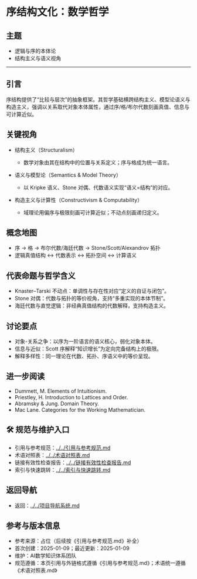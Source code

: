 # 序结构文化：数学哲学

## 主题

- 逻辑与序的本体论
- 结构主义与语义视角

---

## 引言

序结构提供了“比较与层次”的抽象框架。其哲学基础横跨结构主义、模型论语义与构造主义，强调以关系取代对象本体属性，通过序/格/布尔代数刻画真值、信息与可计算近似。

## 关键视角

- 结构主义（Structuralism）
  - 数学对象由其在结构中的位置与关系定义；序与格成为统一语言。

- 语义与模型论（Semantics & Model Theory）
  - 以 Kripke 语义、Stone 对偶、代数语义实现“语义=结构”的对应。

- 构造主义与计算性（Constructivism & Computability）
  - 域理论用偏序与极限刻画可计算近似；不动点刻画递归定义。

## 概念地图

- 序 → 格 → 布尔代数/海廷代数 → Stone/Scott/Alexandrov 拓扑
- 逻辑真值结构 ↔ 代数表示 ↔ 拓扑空间 ↔ 计算语义

## 代表命题与哲学含义

- Knaster–Tarski 不动点：单调性与存在性对应“定义的自证与闭包”。
- Stone 对偶：代数与拓扑的等价视角，支持“多重实现的本体节制”。
- 海廷代数与直觉逻辑：非经典真值结构的代数解释，支持构造主义。

## 讨论要点

- 对象-关系之争：以序为一阶语言的语义核心，弱化对象本体。
- 信息与近似：Scott 序解释“知识增长”为定向完备结构上的极限。
- 解释多样性：同一理论在代数、拓扑、序语义中的等价呈现。

## 进一步阅读

- Dummett, M. Elements of Intuitionism.
- Priestley, H. Introduction to Lattices and Order.
- Abramsky & Jung. Domain Theory.
- Mac Lane. Categories for the Working Mathematician.

## 🛠️ 规范与维护入口

- 引用与参考规范：[../../引用与参考规范.md](../../引用与参考规范.md)
- 术语对照表：[../../术语对照表.md](../../术语对照表.md)
- 链接有效性检查报告：[../../链接有效性检查报告.md](../../链接有效性检查报告.md)
- 索引与快速跳转：[../../索引与快速跳转.md](../../索引与快速跳转.md)

## 返回导航

- 返回：[../../项目导航系统.md](../../项目导航系统.md)

## 参考与版本信息

- 参考来源：占位（后续按《引用与参考规范.md》补全）
- 首次创建：2025-01-09；最近更新：2025-01-09
- 维护：AI数学知识体系团队
- 规范遵循：本页引用与外链格式遵循《引用与参考规范.md》；术语统一遵循《术语对照表.md》

